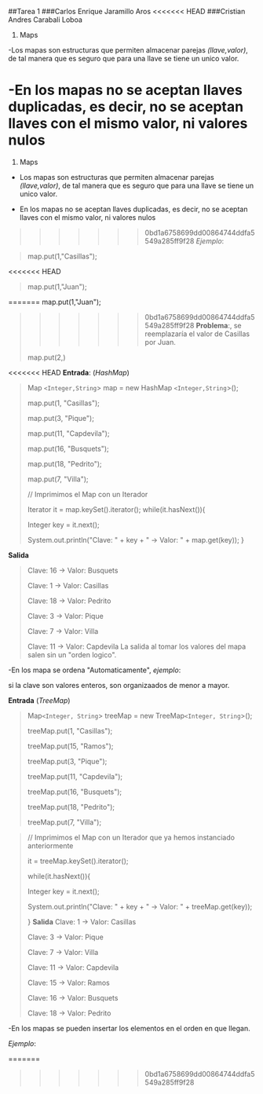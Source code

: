 ##Tarea 1
###Carlos Enrique Jaramillo Aros
<<<<<<< HEAD
###Cristian Andres Carabali Loboa
1. Maps

-Los mapas son estructuras que permiten almacenar parejas *(llave,valor)*, de tal manera que es seguro que para una llave se tiene un unico valor.

-En los mapas no se aceptan llaves duplicadas, es decir, no se aceptan llaves con el mismo valor, ni valores nulos 
=======
1. Maps

- Los mapas son estructuras que permiten almacenar parejas *(llave,valor)*, de tal manera que es seguro que para una llave se tiene un unico valor.

- En los mapas no se aceptan llaves duplicadas, es decir, no se aceptan llaves con el mismo valor, ni valores nulos 
>>>>>>> 0bd1a6758699dd00864744ddfa5549a285ff9f28
*Ejemplo*:

>map.put(1,"Casillas");
>
<<<<<<< HEAD
>map.put(1,"Juan");

=======
map.put(1,"Juan");
>>>>>>> 0bd1a6758699dd00864744ddfa5549a285ff9f28
**Problema**:, se reemplazaría el valor de Casillas por Juan.
>
>map.put(2,)

<<<<<<< HEAD
**Entrada**: (*HashMap*)
> Map `<Integer,String`> map = new HashMap `<Integer,String`>();
>
>map.put(1, "Casillas");
>
>map.put(3, "Pique");
>
>map.put(11, "Capdevila");
>
>map.put(16, "Busquets");
>
>map.put(18, "Pedrito");
>
>map.put(7, "Villa");
>
>// Imprimimos el Map con un Iterador
>
>Iterator it = map.keySet().iterator();
>while(it.hasNext()){
>
>  Integer key = it.next();
>
>  System.out.println("Clave: " + key + " -> Valor: " + map.get(key));
>}


**Salida** 
>Clave: 16 -> Valor: Busquets
>
>Clave: 1  -> Valor: Casillas
>
>Clave: 18 -> Valor: Pedrito
>
>Clave: 3  -> Valor: Pique
>
>Clave: 7  -> Valor: Villa
>
>Clave: 11 -> Valor: Capdevila
La salida al tomar los valores del mapa salen sin un "orden logico".

-En los mapa se ordena "Automaticamente", 
*ejemplo*:

si la clave son valores enteros, son organizaados de menor a mayor.

**Entrada** (*TreeMap*) 
>Map`<Integer, String`> treeMap = new TreeMap`<Integer, String`>();
>
>treeMap.put(1, "Casillas");	
>
>treeMap.put(15, "Ramos");
>
>treeMap.put(3, "Pique");	
>
>treeMap.put(11, "Capdevila");
>
>treeMap.put(16, "Busquets");
>
>treeMap.put(18, "Pedrito");
>
>treeMap.put(7, "Villa");
>

>// Imprimimos el Map con un Iterador que ya hemos instanciado anteriormente
>
>it = treeMap.keySet().iterator();
>
>while(it.hasNext()){
>
>  Integer key = it.next();
>
>  System.out.println("Clave: " + key + " -> Valor: " + treeMap.get(key));
>
>}
**Salida** 
>Clave: 1  -> Valor: Casillas
>
>Clave: 3  -> Valor: Pique
>
>Clave: 7  -> Valor: Villa
>
>Clave: 11 -> Valor: Capdevila
>
>Clave: 15 -> Valor: Ramos
>
>Clave: 16 -> Valor: Busquets
>
>Clave: 18 -> Valor: Pedrito
>

-En los mapas se pueden insertar los elementos en el orden en que llegan.

*Ejemplo*:



=======
>>>>>>> 0bd1a6758699dd00864744ddfa5549a285ff9f28
